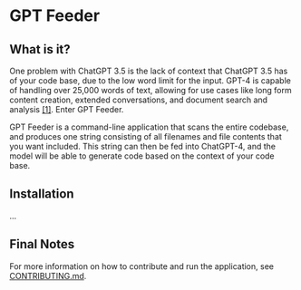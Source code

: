 # GPT Feeder

## What is it?

One problem with ChatGPT 3.5 is the lack of context that ChatGPT 3.5 has of your code base, due to the low word limit for the input. GPT-4 is capable of handling over 25,000 words of text, allowing for use cases like long form content creation, extended conversations, and document search and analysis [[1]](https://openai.com/product/gpt-4). Enter GPT Feeder.

GPT Feeder is a command-line application that scans the entire codebase, and produces one string consisting of all filenames and file contents that you want included. This string can then be fed into ChatGPT-4, and the model will be able to generate code based on the context of your code base.

## Installation

...

## Final Notes

For more information on how to contribute and run the application, see [CONTRIBUTING.md](CONTRIBUTING.md).
